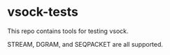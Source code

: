 # vsock-tests

This repo contains tools for testing vsock.

STREAM, DGRAM, and SEQPACKET are all supported.
